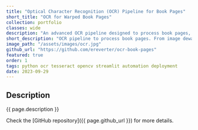 ```yaml
---
title: "Optical Character Recognition (OCR) Pipeline for Book Pages"
short_title: "OCR for Warped Book Pages"
collection: portfolio
classes: wide
description: "An advanced OCR pipeline designed to process book pages, featuring image dewarping, preprocessing, and OCR text extraction using tools like page-dewarp, OpenCV, and Tesseract, all demonstrated in a Streamlit app."
short_description: "OCR pipeline to process book pages. From image dewarping to text extraction, showcased in a Streamlit app."
image_path: "/assets/images/ocr.jpg"
github_url: "https://github.com/ereverter/ocr-book-pages"
featured: true
order: 1
tags: python ocr tesseract opencv streamlit automation deployment
date: 2023-09-29
---
```


Description
-----------
{{ page.description }}

Check the [GitHub repository]({{ page.github_url }}) for more details.